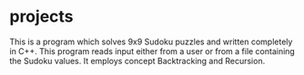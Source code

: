 # projects
This is a program which solves 9x9 Sudoku puzzles and written completely in C++. This program reads input either from a user or from a file containing the Sudoku values. It employs concept Backtracking and Recursion.
